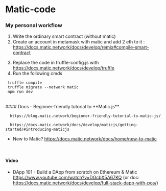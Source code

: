 # Matic-code

### My personal workflow

1. Write the ordinary smart contract (without matic)
2. Create an account in metamask with matic and add 2 eth to it :
   https://docs.matic.network/docs/develop/remix#compile-smart-contract

3) Replace the code in truffle-config.js with https://docs.matic.network/docs/develop/truffle
4) Run the following cmds

```
 truffle compile
 truffle migrate --network matic
 npm run dev
```

<br/>
#### Docs
- Beginner-friendly tutorial to **Matic.js**  
      
      https://blog.matic.network/beginner-friendly-tutorial-to-matic-js/
      
      https://docs.matic.network/docs/develop/maticjs/getting-started/#introducing-maticjs
      
- New to Matic?  https://docs.matic.network/docs/home/new-to-matic

<br/>

#### Video

- DApp 101 - Build a DApp from scratch on Ethereum & Matic https://www.youtube.com/watch?v=DGcbX5A67KQ (or doc: https://docs.matic.network/docs/develop/full-stack-dapp-with-pos/)
